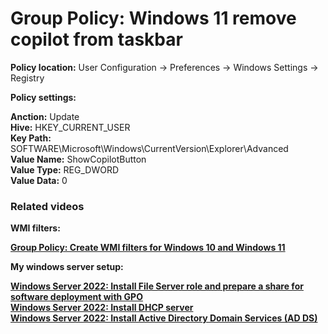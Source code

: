 # Group Policy: Windows 11 remove copilot from taskbar

<b>Policy location:</b> User Configuration -> Preferences -> Windows Settings -> Registry

<b>Policy settings:</b>

<b>Anction:</b> Update <br />
<b>Hive:</b> HKEY_CURRENT_USER <br />
<b>Key Path:</b> SOFTWARE\Microsoft\Windows\CurrentVersion\Explorer\Advanced <br />
<b>Value Name:</b> ShowCopilotButton <br />
<b>Value Type:</b> REG_DWORD <br />
<b>Value Data:</b> 0 </br>

### Related videos

<b>WMI filters:<b> <br />

[Group Policy: Create WMI filters for Windows 10 and Windows 11](https://youtu.be/7k_kpaLpMI8)

<b>My windows server setup:</b> <br />

[Windows Server 2022: Install File Server role and prepare a share for software deployment with GPO](https://youtu.be/jEWSdC2qwyA) <br />
[Windows Server 2022: Install DHCP server](https://youtu.be/8n0MD9stQis) <br />
[Windows Server 2022: Install Active Directory Domain Services (AD DS)](https://youtu.be/1cYewbW3Tl0) <br />